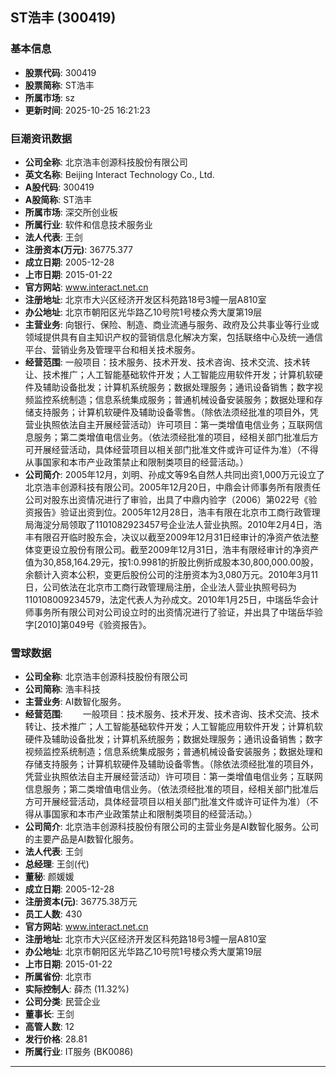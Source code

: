 ## ST浩丰 (300419)

### 基本信息

- **股票代码**: 300419
- **股票简称**: ST浩丰
- **所属市场**: sz
- **更新时间**: 2025-10-25 16:21:23

### 巨潮资讯数据

- **公司全称**: 北京浩丰创源科技股份有限公司
- **英文名称**: Beijing Interact Technology Co., Ltd.
- **A股代码**: 300419
- **A股简称**: ST浩丰
- **所属市场**: 深交所创业板
- **所属行业**: 软件和信息技术服务业
- **法人代表**: 王剑
- **注册资本(万元)**: 36775.377
- **成立日期**: 2005-12-28
- **上市日期**: 2015-01-22
- **官方网站**: www.interact.net.cn
- **注册地址**: 北京市大兴区经济开发区科苑路18号3幢一层A810室
- **办公地址**: 北京市朝阳区光华路乙10号院1号楼众秀大厦第19层
- **主营业务**: 向银行、保险、制造、商业流通与服务、政府及公共事业等行业或领域提供具有自主知识产权的营销信息化解决方案，包括联络中心及统一通信平台、营销业务及管理平台和相关技术服务。
- **经营范围**: 一般项目：技术服务、技术开发、技术咨询、技术交流、技术转让、技术推广；人工智能基础软件开发；人工智能应用软件开发；计算机软硬件及辅助设备批发；计算机系统服务；数据处理服务；通讯设备销售；数字视频监控系统制造；信息系统集成服务；普通机械设备安装服务；数据处理和存储支持服务；计算机软硬件及辅助设备零售。（除依法须经批准的项目外，凭营业执照依法自主开展经营活动）许可项目：第一类增值电信业务；互联网信息服务；第二类增值电信业务。（依法须经批准的项目，经相关部门批准后方可开展经营活动，具体经营项目以相关部门批准文件或许可证件为准）（不得从事国家和本市产业政策禁止和限制类项目的经营活动。）
- **公司简介**: 2005年12月，刘明、孙成文等9名自然人共同出资1,000万元设立了北京浩丰创源科技有限公司。2005年12月20日，中鼎会计师事务所有限责任公司对股东出资情况进行了审验，出具了中鼎内验字（2006）第022号《验资报告》验证出资到位。2005年12月28日，浩丰有限在北京市工商行政管理局海淀分局领取了1101082923457号企业法人营业执照。2010年2月4日，浩丰有限召开临时股东会，决议以截至2009年12月31日经审计的净资产依法整体变更设立股份有限公司。截至2009年12月31日，浩丰有限经审计的净资产值为30,858,164.29元，按1:0.9981的折股比例折成股本30,800,000.00股，余额计入资本公积，变更后股份公司的注册资本为3,080万元。2010年3月11日，公司依法在北京市工商行政管理局注册，企业法人营业执照号码为110108009234579，法定代表人为孙成文。2010年1月25日，中瑞岳华会计师事务所有限公司对公司设立时的出资情况进行了验证，并出具了中瑞岳华验字[2010]第049号《验资报告》。

### 雪球数据

- **公司全称**: 北京浩丰创源科技股份有限公司
- **公司简称**: 浩丰科技
- **主营业务**: AI数智化服务。
- **经营范围**: 　　一般项目：技术服务、技术开发、技术咨询、技术交流、技术转让、技术推广；人工智能基础软件开发；人工智能应用软件开发；计算机软硬件及辅助设备批发；计算机系统服务；数据处理服务；通讯设备销售；数字视频监控系统制造；信息系统集成服务；普通机械设备安装服务；数据处理和存储支持服务；计算机软硬件及辅助设备零售。（除依法须经批准的项目外，凭营业执照依法自主开展经营活动）许可项目：第一类增值电信业务；互联网信息服务；第二类增值电信业务。（依法须经批准的项目，经相关部门批准后方可开展经营活动，具体经营项目以相关部门批准文件或许可证件为准）（不得从事国家和本市产业政策禁止和限制类项目的经营活动。）
- **公司简介**: 北京浩丰创源科技股份有限公司的主营业务是AI数智化服务。公司的主要产品是AI数智化服务。
- **法人代表**: 王剑
- **总经理**: 王剑(代)
- **董秘**: 颜媛媛
- **成立日期**: 2005-12-28
- **注册资本(元)**: 36775.38万元
- **员工人数**: 430
- **官方网站**: www.interact.net.cn
- **注册地址**: 北京市大兴区经济开发区科苑路18号3幢一层A810室
- **办公地址**: 北京市朝阳区光华路乙10号院1号楼众秀大厦第19层
- **上市日期**: 2015-01-22
- **所属省份**: 北京市
- **实际控制人**: 薛杰 (11.32%)
- **公司分类**: 民营企业
- **董事长**: 王剑
- **高管人数**: 12
- **发行价格**: 28.81
- **所属行业**: IT服务 (BK0086)

---